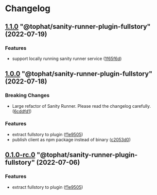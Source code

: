 # Changelog

<!-- MONODEPLOY:BELOW -->

## [1.1.0](https://github.com/tophat/sanity-runner/compare/@tophat/sanity-runner-plugin-fullstory@1.0.0...@tophat/sanity-runner-plugin-fullstory@1.1.0) "@tophat/sanity-runner-plugin-fullstory" (2022-07-19)<a name="1.1.0"></a>

### Features

* support locally running sanity runner service ([1f65f6d](https://github.com/tophat/sanity-runner/commits/1f65f6d))




## [1.0.0](https://github.com/tophat/sanity-runner/compare/@tophat/sanity-runner-plugin-fullstory@0.0.1...@tophat/sanity-runner-plugin-fullstory@1.0.0) "@tophat/sanity-runner-plugin-fullstory" (2022-07-18)<a name="1.0.0"></a>

### Breaking Changes

* Large refactor of Sanity Runner. Please read the changelog carefully. ([6cddfd1](https://github.com/tophat/sanity-runner/commits/6cddfd1))

### Features

* extract fullstory to plugin ([f1e9505](https://github.com/tophat/sanity-runner/commits/f1e9505))
* publish client as npm package instead of binary ([c2053d0](https://github.com/tophat/sanity-runner/commits/c2053d0))




## [0.1.0-rc.0](https://github.com/tophat/sanity-runner/compare/@tophat/sanity-runner-plugin-fullstory@0.0.1...@tophat/sanity-runner-plugin-fullstory@0.1.0-rc.0) "@tophat/sanity-runner-plugin-fullstory" (2022-07-06)<a name="0.1.0-rc.0"></a>

### Features

* extract fullstory to plugin ([f1e9505](https://github.com/tophat/sanity-runner/commits/f1e9505))


